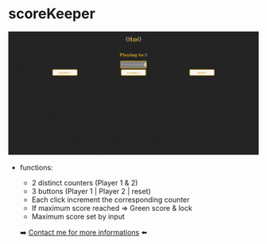 # scoreKeeper

![exemple](https://raw.githubusercontent.com/DRINGOT/scoreKeeper/master/scoreKeeper.png)


* functions:
    * 2 distinct counters (Player 1 & 2)
    * 3 buttons (Player 1 | Player 2 | reset)
    * Each click increment the corresponding counter
    * If maximum score reached => Green score & lock
    * Maximum score set by input

    :arrow_right: [Contact me for more informations](https://twitter.com/DRingot_dev) :arrow_left: